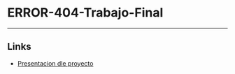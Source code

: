 # ERROR-404-Trabajo-Final

---

## Links

- [Presentacion dle proyecto](https://www.canva.com/design/DAFuEnIx6ZQ/WqMlVRlpdpPYe6gUj71rOw/edit)

